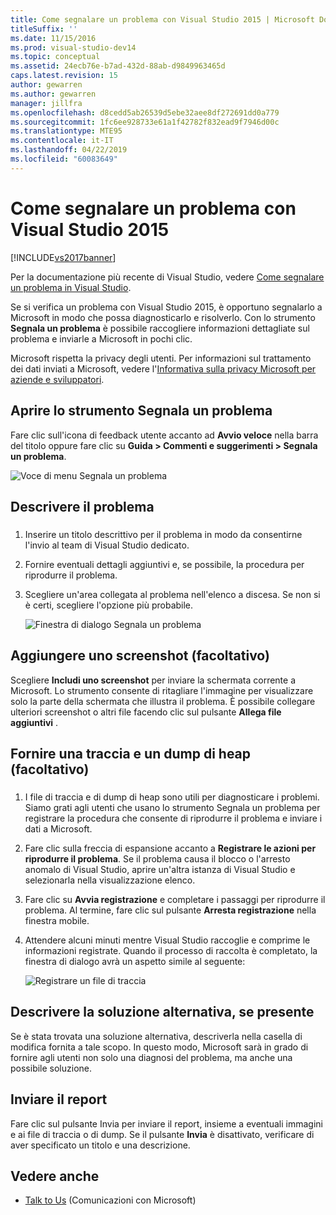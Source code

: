 ```yaml
---
title: Come segnalare un problema con Visual Studio 2015 | Microsoft Docs
titleSuffix: ''
ms.date: 11/15/2016
ms.prod: visual-studio-dev14
ms.topic: conceptual
ms.assetid: 24ecb76e-b7ad-432d-88ab-d9849963465d
caps.latest.revision: 15
author: gewarren
ms.author: gewarren
manager: jillfra
ms.openlocfilehash: d8cedd5ab26539d5ebe32aee8df272691dd0a779
ms.sourcegitcommit: 1fc6ee928733e61a1f42782f832ead9f7946d00c
ms.translationtype: MTE95
ms.contentlocale: it-IT
ms.lasthandoff: 04/22/2019
ms.locfileid: "60083649"
---
```

# <a name="how-to-report-a-problem-with-visual-studio-2015"></a>Come segnalare un problema con Visual Studio 2015
[!INCLUDE[vs2017banner](../includes/vs2017banner.md)]

Per la documentazione più recente di Visual Studio, vedere [Come segnalare un problema in Visual Studio](/visualstudio/ide/how-to-report-a-problem-with-visual-studio).

Se si verifica un problema con Visual Studio 2015, è opportuno segnalarlo a Microsoft in modo che possa diagnosticarlo e risolverlo.  Con lo strumento **Segnala un problema** è possibile raccogliere informazioni dettagliate sul problema e inviarle a Microsoft in pochi clic.

Microsoft rispetta la privacy degli utenti. Per informazioni sul trattamento dei dati inviati a Microsoft, vedere l'[Informativa sulla privacy Microsoft per aziende e sviluppatori](https://www.visualstudio.com/dn948229).

## <a name="open-the-report-a-problem-tool"></a>Aprire lo strumento Segnala un problema

Fare clic sull'icona di feedback utente accanto ad **Avvio veloce** nella barra del titolo oppure fare clic su **Guida > Commenti e suggerimenti > Segnala un problema**.

![Voce di menu Segnala un problema](../ide/media/report-a-problem-menu-item.png "Voce di menu Segnala un problema")

## <a name="describe-the-problem"></a>Descrivere il problema

### <a name="describe_the_problem"></a>

1. Inserire un titolo descrittivo per il problema in modo da consentirne l'invio al team di Visual Studio dedicato.

2. Fornire eventuali dettagli aggiuntivi e, se possibile, la procedura per riprodurre il problema.

3. Scegliere un'area collegata al problema nell'elenco a discesa. Se non si è certi, scegliere l'opzione più probabile.

   ![Finestra di dialogo Segnala un problema](../ide/media/report-a-problem-dialog.png "Finestra di dialogo Segnala un problema")

## <a name="provide-a-screenshot-optional"></a>Aggiungere uno screenshot (facoltativo)

Scegliere **Includi uno screenshot** per inviare la schermata corrente a Microsoft. Lo strumento consente di ritagliare l'immagine per visualizzare solo la parte della schermata che illustra il problema. È possibile collegare ulteriori screenshot o altri file facendo clic sul pulsante **Allega file aggiuntivi** .

## <a name="provide-a-trace-and-heap-dump-optional"></a>Fornire una traccia e un dump di heap (facoltativo)

### <a name="provide_a_trace_and_heap_dump"></a>

1. I file di traccia e di dump di heap sono utili per diagnosticare i problemi.   Siamo grati agli utenti che usano lo strumento Segnala un problema per registrare la procedura che consente di riprodurre il problema e inviare i dati a Microsoft.

2. Fare clic sulla freccia di espansione accanto a **Registrare le azioni per riprodurre il problema**. Se il problema causa il blocco o l'arresto anomalo di Visual Studio, aprire un'altra istanza di Visual Studio e selezionarla nella visualizzazione elenco.

3. Fare clic su **Avvia registrazione** e completare i passaggi per riprodurre il problema. Al termine, fare clic sul pulsante **Arresta registrazione** nella finestra mobile.

4. Attendere alcuni minuti mentre Visual Studio raccoglie e comprime le informazioni registrate. Quando il processo di raccolta è completato, la finestra di dialogo avrà un aspetto simile al seguente:

     ![Registrare un file di traccia](../ide/media/record-a-trace-file.png "Registrare un file di traccia")

## <a name="describe-the-workaround-if-there-is-one"></a>Descrivere la soluzione alternativa, se presente

Se è stata trovata una soluzione alternativa, descriverla nella casella di modifica fornita a tale scopo. In questo modo, Microsoft sarà in grado di fornire agli utenti non solo una diagnosi del problema, ma anche una possibile soluzione.

## <a name="submit-the-report"></a>Inviare il report

Fare clic sul pulsante Invia per inviare il report, insieme a eventuali immagini e ai file di traccia o di dump. Se il pulsante **Invia** è disattivato, verificare di aver specificato un titolo e una descrizione.

## <a name="see-also"></a>Vedere anche

- [Talk to Us](../ide/talk-to-us.md) (Comunicazioni con Microsoft)
